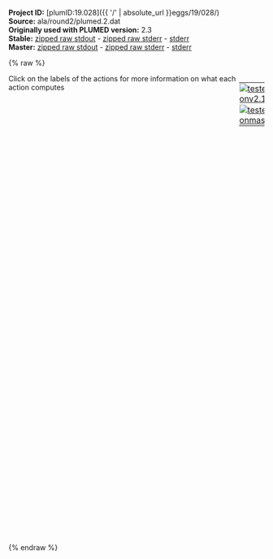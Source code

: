 **Project ID:** [plumID:19.028]({{ '/' | absolute_url }}eggs/19/028/)  
**Source:** ala/round2/plumed.2.dat  
**Originally used with PLUMED version:** 2.3  
**Stable:** [zipped raw stdout](plumed.2.dat.plumed.stdout.txt.zip) - [zipped raw stderr](plumed.2.dat.plumed.stderr.txt.zip) - [stderr](plumed.2.dat.plumed.stderr)  
**Master:** [zipped raw stdout](plumed.2.dat.plumed_master.stdout.txt.zip) - [zipped raw stderr](plumed.2.dat.plumed_master.stderr.txt.zip) - [stderr](plumed.2.dat.plumed_master.stderr)  

{% raw %}
<div style="width: 100%; float:left">
<div style="width: 90%; float:left" id="value_details_data/ala/round2/plumed.2.dat"> Click on the labels of the actions for more information on what each action computes </div>
<div style="width: 10%; float:left"><table><tr><td style="padding:1px"><a href="plumed.2.dat.plumed.stderr"><img src="https://img.shields.io/badge/v2.10-passing-green.svg" alt="tested onv2.10" /></a></td></tr><tr><td style="padding:1px"><a href="plumed.2.dat.plumed_master.stderr"><img src="https://img.shields.io/badge/master-passing-green.svg" alt="tested onmaster" /></a></td></tr></table></div></div>
<pre style="width=97%;">
<b name="data/ala/round2/plumed.2.datphi" onclick='showPath("data/ala/round2/plumed.2.dat","data/ala/round2/plumed.2.datphi","data/ala/round2/plumed.2.datphi","black")'>phi</b><span style="display:none;" id="data/ala/round2/plumed.2.datphi">The TORSION action with label <b>phi</b> calculates the following quantities:<table  align="center" frame="void" width="95%" cellpadding="5%"><tr><td width="5%"><b> Quantity </b>  </td><td width="5%"><b> Type </b>  </td><td><b> Description </b> </td></tr><tr><td width="5%">phi</td><td width="5%"><font color="black">scalar</font></td><td>the TORSION involving these atoms</td></tr></table></span>:   <span class="plumedtooltip" style="color:green">TORSION<span class="right">Calculate a torsional angle. <a href="https://www.plumed.org/doc-master/user-doc/html/_t_o_r_s_i_o_n.html" style="color:green">More details</a><i></i></span></span> <span class="plumedtooltip">ATOMS<span class="right">the four atoms involved in the torsional angle<i></i></span></span>=5,7,9,15       <span class="plumedtooltip">NOPBC<span class="right"> ignore the periodic boundary conditions when calculating distances<i></i></span></span>
<b name="data/ala/round2/plumed.2.datpsi" onclick='showPath("data/ala/round2/plumed.2.dat","data/ala/round2/plumed.2.datpsi","data/ala/round2/plumed.2.datpsi","black")'>psi</b><span style="display:none;" id="data/ala/round2/plumed.2.datpsi">The TORSION action with label <b>psi</b> calculates the following quantities:<table  align="center" frame="void" width="95%" cellpadding="5%"><tr><td width="5%"><b> Quantity </b>  </td><td width="5%"><b> Type </b>  </td><td><b> Description </b> </td></tr><tr><td width="5%">psi</td><td width="5%"><font color="black">scalar</font></td><td>the TORSION involving these atoms</td></tr></table></span>:   <span class="plumedtooltip" style="color:green">TORSION<span class="right">Calculate a torsional angle. <a href="https://www.plumed.org/doc-master/user-doc/html/_t_o_r_s_i_o_n.html" style="color:green">More details</a><i></i></span></span> <span class="plumedtooltip">ATOMS<span class="right">the four atoms involved in the torsional angle<i></i></span></span>=7,9,15,17      <span class="plumedtooltip">NOPBC<span class="right"> ignore the periodic boundary conditions when calculating distances<i></i></span></span>
<br/><span id="data/ala/round2/plumed.2.datab1_phi_short"><span class="plumedtooltip" style="color:green">ALPHABETA<span class="right">Calculate the alpha beta CV This action is <a class="toggler" href='javascript:;' onclick='toggleDisplay("data/ala/round2/plumed.2.datab1_phi");'>a shortcut</a>. <a href="https://www.plumed.org/doc-master/user-doc/html/_a_l_p_h_a_b_e_t_a.html">More details</a><i></i></span></span> <span class="plumedtooltip">ATOMS1<span class="right">the atoms involved for each of the torsions you wish to calculate<i></i></span></span>=5,7,9,15 <span class="plumedtooltip">REFERENCE<span class="right">the reference values for each of the torsional angles<i></i></span></span>=0 <span class="plumedtooltip">LABEL<span class="right">a label for the action so that its output can be referenced in the input to other actions<i></i></span></span>=<b name="data/ala/round2/plumed.2.datab1_phi" onclick='showPath("data/ala/round2/plumed.2.dat","data/ala/round2/plumed.2.datab1_phi","data/ala/round2/plumed.2.datab1_phi_shortcut","black")'>ab1_phi</b><span style="display:none;" id="data/ala/round2/plumed.2.datab1_phi_shortcut">The ALPHABETA action with label <b>ab1_phi</b> calculates the following quantities:<table  align="center" frame="void" width="95%" cellpadding="5%"><tr><td width="5%"><b> Quantity </b>  </td><td width="5%"><b> Type </b>  </td><td><b> Description </b> </td></tr><tr><td width="5%">ab1_phi</td><td width="5%"><font color="black">scalar</font></td><td>the alpha beta CV</td></tr></table></span>
</span><span id="data/ala/round2/plumed.2.datab1_phi_long" style="display:none;"><span style="color:blue" class="comment"># PLUMED interprets the command:
</span><span class="toggler" style="color:red" onclick='toggleDisplay("data/ala/round2/plumed.2.datab1_phi")'># ALPHABETA ATOMS1=5,7,9,15 REFERENCE=0 LABEL=ab1_phi</span>
<span style="color:blue" class="comment"># as follows (Click the red comment above to revert to the short version of the input):</span>
<b name="data/ala/round2/plumed.2.datab1_phi_torsions" onclick='showPath("data/ala/round2/plumed.2.dat","data/ala/round2/plumed.2.datab1_phi_torsions","data/ala/round2/plumed.2.datab1_phi_torsions","blue")'>ab1_phi_torsions</b><span style="display:none;" id="data/ala/round2/plumed.2.datab1_phi_torsions">The TORSION action with label <b>ab1_phi_torsions</b> calculates the following quantities:<table  align="center" frame="void" width="95%" cellpadding="5%"><tr><td width="5%"><b> Quantity </b>  </td><td width="5%"><b> Type </b>  </td><td><b> Description </b> </td></tr><tr><td width="5%">ab1_phi_torsions</td><td width="5%"><font color="blue">vector</font></td><td>the TORSION for each set of specified atoms</td></tr></table></span>: <span class="plumedtooltip" style="color:green">TORSION<span class="right">Calculate a torsional angle. <a href="https://www.plumed.org/doc-master/user-doc/html/_t_o_r_s_i_o_n.html" style="color:green">More details</a><i></i></span></span>  <span class="plumedtooltip">ATOMS1<span class="right">the four atoms involved in the torsional angle<i></i></span></span>=5,7,9,15
<b name="data/ala/round2/plumed.2.datab1_phi_ref" onclick='showPath("data/ala/round2/plumed.2.dat","data/ala/round2/plumed.2.datab1_phi_ref","data/ala/round2/plumed.2.datab1_phi_ref","black")'>ab1_phi_ref</b><span style="display:none;" id="data/ala/round2/plumed.2.datab1_phi_ref">The CONSTANT action with label <b>ab1_phi_ref</b> calculates the following quantities:<table  align="center" frame="void" width="95%" cellpadding="5%"><tr><td width="5%"><b> Quantity </b>  </td><td width="5%"><b> Type </b>  </td><td><b> Description </b> </td></tr><tr><td width="5%">ab1_phi_ref</td><td width="5%"><font color="black">scalar</font></td><td>the constant value that was read from the plumed input</td></tr></table></span>: <span class="plumedtooltip" style="color:green">CONSTANT<span class="right">Create a constant value that can be passed to actions <a href="https://www.plumed.org/doc-master/user-doc/html/_c_o_n_s_t_a_n_t.html" style="color:green">More details</a><i></i></span></span> <span class="plumedtooltip">VALUES<span class="right">the numbers that are in your constant value<i></i></span></span>=0
<b name="data/ala/round2/plumed.2.datab1_phi_coeff" onclick='showPath("data/ala/round2/plumed.2.dat","data/ala/round2/plumed.2.datab1_phi_coeff","data/ala/round2/plumed.2.datab1_phi_coeff","black")'>ab1_phi_coeff</b><span style="display:none;" id="data/ala/round2/plumed.2.datab1_phi_coeff">The CONSTANT action with label <b>ab1_phi_coeff</b> calculates the following quantities:<table  align="center" frame="void" width="95%" cellpadding="5%"><tr><td width="5%"><b> Quantity </b>  </td><td width="5%"><b> Type </b>  </td><td><b> Description </b> </td></tr><tr><td width="5%">ab1_phi_coeff</td><td width="5%"><font color="black">scalar</font></td><td>the constant value that was read from the plumed input</td></tr></table></span>: <span class="plumedtooltip" style="color:green">CONSTANT<span class="right">Create a constant value that can be passed to actions <a href="https://www.plumed.org/doc-master/user-doc/html/_c_o_n_s_t_a_n_t.html" style="color:green">More details</a><i></i></span></span> <span class="plumedtooltip">VALUES<span class="right">the numbers that are in your constant value<i></i></span></span>=1
<b name="data/ala/round2/plumed.2.datab1_phi_comb" onclick='showPath("data/ala/round2/plumed.2.dat","data/ala/round2/plumed.2.datab1_phi_comb","data/ala/round2/plumed.2.datab1_phi_comb","blue")'>ab1_phi_comb</b><span style="display:none;" id="data/ala/round2/plumed.2.datab1_phi_comb">The COMBINE action with label <b>ab1_phi_comb</b> calculates the following quantities:<table  align="center" frame="void" width="95%" cellpadding="5%"><tr><td width="5%"><b> Quantity </b>  </td><td width="5%"><b> Type </b>  </td><td><b> Description </b> </td></tr><tr><td width="5%">ab1_phi_comb</td><td width="5%"><font color="blue">vector</font></td><td>the vector obtained by doing an element-wise application of a linear compbination to the input vectors</td></tr></table></span>: <span class="plumedtooltip" style="color:green">COMBINE<span class="right">Calculate a polynomial combination of a set of other variables. <a href="https://www.plumed.org/doc-master/user-doc/html/_c_o_m_b_i_n_e.html" style="color:green">More details</a><i></i></span></span> <span class="plumedtooltip">ARG<span class="right">the values input to this function<i></i></span></span>=<b name="data/ala/round2/plumed.2.datab1_phi_torsions">ab1_phi_torsions</b>,<b name="data/ala/round2/plumed.2.datab1_phi_ref">ab1_phi_ref</b> <span class="plumedtooltip">COEFFICIENTS<span class="right"> the coefficients of the arguments in your function<i></i></span></span>=1,-1 <span class="plumedtooltip">PERIODIC<span class="right">if the output of your function is periodic then you should specify the periodicity of the function<i></i></span></span>=NO
<b name="data/ala/round2/plumed.2.datab1_phi_cos" onclick='showPath("data/ala/round2/plumed.2.dat","data/ala/round2/plumed.2.datab1_phi_cos","data/ala/round2/plumed.2.datab1_phi_cos","blue")'>ab1_phi_cos</b><span style="display:none;" id="data/ala/round2/plumed.2.datab1_phi_cos">The CUSTOM action with label <b>ab1_phi_cos</b> calculates the following quantities:<table  align="center" frame="void" width="95%" cellpadding="5%"><tr><td width="5%"><b> Quantity </b>  </td><td width="5%"><b> Type </b>  </td><td><b> Description </b> </td></tr><tr><td width="5%">ab1_phi_cos</td><td width="5%"><font color="blue">vector</font></td><td>the vector obtained by doing an element-wise application of an arbitrary function to the input vectors</td></tr></table></span>: <span class="plumedtooltip" style="color:green">CUSTOM<span class="right">Calculate a combination of variables using a custom expression. <a href="https://www.plumed.org/doc-master/user-doc/html/_c_u_s_t_o_m.html" style="color:green">More details</a><i></i></span></span> <span class="plumedtooltip">ARG<span class="right">the values input to this function<i></i></span></span>=<b name="data/ala/round2/plumed.2.datab1_phi_comb">ab1_phi_comb</b>,<b name="data/ala/round2/plumed.2.datab1_phi_coeff">ab1_phi_coeff</b> <span class="plumedtooltip">FUNC<span class="right">the function you wish to evaluate<i></i></span></span>=y*(0.5+0.5*cos(x)) <span class="plumedtooltip">PERIODIC<span class="right">if the output of your function is periodic then you should specify the periodicity of the function<i></i></span></span>=NO
<b name="data/ala/round2/plumed.2.datab1_phi" onclick='showPath("data/ala/round2/plumed.2.dat","data/ala/round2/plumed.2.datab1_phi","data/ala/round2/plumed.2.datab1_phi","black")'>ab1_phi</b><span style="display:none;" id="data/ala/round2/plumed.2.datab1_phi">The SUM action with label <b>ab1_phi</b> calculates the following quantities:<table  align="center" frame="void" width="95%" cellpadding="5%"><tr><td width="5%"><b> Quantity </b>  </td><td width="5%"><b> Type </b>  </td><td><b> Description </b> </td></tr><tr><td width="5%">ab1_phi</td><td width="5%"><font color="black">scalar</font></td><td>the sum of all the elements in the input vector</td></tr></table></span>: <span class="plumedtooltip" style="color:green">SUM<span class="right">Calculate the sum of the arguments <a href="https://www.plumed.org/doc-master/user-doc/html/_s_u_m.html" style="color:green">More details</a><i></i></span></span> <span class="plumedtooltip">ARG<span class="right">the values input to this function<i></i></span></span>=<b name="data/ala/round2/plumed.2.datab1_phi_cos">ab1_phi_cos</b> <span class="plumedtooltip">PERIODIC<span class="right">if the output of your function is periodic then you should specify the periodicity of the function<i></i></span></span>=NO
<span style="color:blue"># --- End of included input --- </span></span><span id="data/ala/round2/plumed.2.datab2_phi_short"><span class="plumedtooltip" style="color:green">ALPHABETA<span class="right">Calculate the alpha beta CV This action is <a class="toggler" href='javascript:;' onclick='toggleDisplay("data/ala/round2/plumed.2.datab2_phi");'>a shortcut</a>. <a href="https://www.plumed.org/doc-master/user-doc/html/_a_l_p_h_a_b_e_t_a.html">More details</a><i></i></span></span> <span class="plumedtooltip">ATOMS1<span class="right">the atoms involved for each of the torsions you wish to calculate<i></i></span></span>=5,7,9,15 <span class="plumedtooltip">REFERENCE<span class="right">the reference values for each of the torsional angles<i></i></span></span>=-1.5708 <span class="plumedtooltip">LABEL<span class="right">a label for the action so that its output can be referenced in the input to other actions<i></i></span></span>=<b name="data/ala/round2/plumed.2.datab2_phi" onclick='showPath("data/ala/round2/plumed.2.dat","data/ala/round2/plumed.2.datab2_phi","data/ala/round2/plumed.2.datab2_phi_shortcut","black")'>ab2_phi</b><span style="display:none;" id="data/ala/round2/plumed.2.datab2_phi_shortcut">The ALPHABETA action with label <b>ab2_phi</b> calculates the following quantities:<table  align="center" frame="void" width="95%" cellpadding="5%"><tr><td width="5%"><b> Quantity </b>  </td><td width="5%"><b> Type </b>  </td><td><b> Description </b> </td></tr><tr><td width="5%">ab2_phi</td><td width="5%"><font color="black">scalar</font></td><td>the alpha beta CV</td></tr></table></span>
</span><span id="data/ala/round2/plumed.2.datab2_phi_long" style="display:none;"><span style="color:blue" class="comment"># PLUMED interprets the command:
</span><span class="toggler" style="color:red" onclick='toggleDisplay("data/ala/round2/plumed.2.datab2_phi")'># ALPHABETA ATOMS1=5,7,9,15 REFERENCE=-1.5708 LABEL=ab2_phi</span>
<span style="color:blue" class="comment"># as follows (Click the red comment above to revert to the short version of the input):</span>
<b name="data/ala/round2/plumed.2.datab2_phi_torsions" onclick='showPath("data/ala/round2/plumed.2.dat","data/ala/round2/plumed.2.datab2_phi_torsions","data/ala/round2/plumed.2.datab2_phi_torsions","blue")'>ab2_phi_torsions</b><span style="display:none;" id="data/ala/round2/plumed.2.datab2_phi_torsions">The TORSION action with label <b>ab2_phi_torsions</b> calculates the following quantities:<table  align="center" frame="void" width="95%" cellpadding="5%"><tr><td width="5%"><b> Quantity </b>  </td><td width="5%"><b> Type </b>  </td><td><b> Description </b> </td></tr><tr><td width="5%">ab2_phi_torsions</td><td width="5%"><font color="blue">vector</font></td><td>the TORSION for each set of specified atoms</td></tr></table></span>: <span class="plumedtooltip" style="color:green">TORSION<span class="right">Calculate a torsional angle. <a href="https://www.plumed.org/doc-master/user-doc/html/_t_o_r_s_i_o_n.html" style="color:green">More details</a><i></i></span></span>  <span class="plumedtooltip">ATOMS1<span class="right">the four atoms involved in the torsional angle<i></i></span></span>=5,7,9,15
<b name="data/ala/round2/plumed.2.datab2_phi_ref" onclick='showPath("data/ala/round2/plumed.2.dat","data/ala/round2/plumed.2.datab2_phi_ref","data/ala/round2/plumed.2.datab2_phi_ref","black")'>ab2_phi_ref</b><span style="display:none;" id="data/ala/round2/plumed.2.datab2_phi_ref">The CONSTANT action with label <b>ab2_phi_ref</b> calculates the following quantities:<table  align="center" frame="void" width="95%" cellpadding="5%"><tr><td width="5%"><b> Quantity </b>  </td><td width="5%"><b> Type </b>  </td><td><b> Description </b> </td></tr><tr><td width="5%">ab2_phi_ref</td><td width="5%"><font color="black">scalar</font></td><td>the constant value that was read from the plumed input</td></tr></table></span>: <span class="plumedtooltip" style="color:green">CONSTANT<span class="right">Create a constant value that can be passed to actions <a href="https://www.plumed.org/doc-master/user-doc/html/_c_o_n_s_t_a_n_t.html" style="color:green">More details</a><i></i></span></span> <span class="plumedtooltip">VALUES<span class="right">the numbers that are in your constant value<i></i></span></span>=-1.5708
<b name="data/ala/round2/plumed.2.datab2_phi_coeff" onclick='showPath("data/ala/round2/plumed.2.dat","data/ala/round2/plumed.2.datab2_phi_coeff","data/ala/round2/plumed.2.datab2_phi_coeff","black")'>ab2_phi_coeff</b><span style="display:none;" id="data/ala/round2/plumed.2.datab2_phi_coeff">The CONSTANT action with label <b>ab2_phi_coeff</b> calculates the following quantities:<table  align="center" frame="void" width="95%" cellpadding="5%"><tr><td width="5%"><b> Quantity </b>  </td><td width="5%"><b> Type </b>  </td><td><b> Description </b> </td></tr><tr><td width="5%">ab2_phi_coeff</td><td width="5%"><font color="black">scalar</font></td><td>the constant value that was read from the plumed input</td></tr></table></span>: <span class="plumedtooltip" style="color:green">CONSTANT<span class="right">Create a constant value that can be passed to actions <a href="https://www.plumed.org/doc-master/user-doc/html/_c_o_n_s_t_a_n_t.html" style="color:green">More details</a><i></i></span></span> <span class="plumedtooltip">VALUES<span class="right">the numbers that are in your constant value<i></i></span></span>=1
<b name="data/ala/round2/plumed.2.datab2_phi_comb" onclick='showPath("data/ala/round2/plumed.2.dat","data/ala/round2/plumed.2.datab2_phi_comb","data/ala/round2/plumed.2.datab2_phi_comb","blue")'>ab2_phi_comb</b><span style="display:none;" id="data/ala/round2/plumed.2.datab2_phi_comb">The COMBINE action with label <b>ab2_phi_comb</b> calculates the following quantities:<table  align="center" frame="void" width="95%" cellpadding="5%"><tr><td width="5%"><b> Quantity </b>  </td><td width="5%"><b> Type </b>  </td><td><b> Description </b> </td></tr><tr><td width="5%">ab2_phi_comb</td><td width="5%"><font color="blue">vector</font></td><td>the vector obtained by doing an element-wise application of a linear compbination to the input vectors</td></tr></table></span>: <span class="plumedtooltip" style="color:green">COMBINE<span class="right">Calculate a polynomial combination of a set of other variables. <a href="https://www.plumed.org/doc-master/user-doc/html/_c_o_m_b_i_n_e.html" style="color:green">More details</a><i></i></span></span> <span class="plumedtooltip">ARG<span class="right">the values input to this function<i></i></span></span>=<b name="data/ala/round2/plumed.2.datab2_phi_torsions">ab2_phi_torsions</b>,<b name="data/ala/round2/plumed.2.datab2_phi_ref">ab2_phi_ref</b> <span class="plumedtooltip">COEFFICIENTS<span class="right"> the coefficients of the arguments in your function<i></i></span></span>=1,-1 <span class="plumedtooltip">PERIODIC<span class="right">if the output of your function is periodic then you should specify the periodicity of the function<i></i></span></span>=NO
<b name="data/ala/round2/plumed.2.datab2_phi_cos" onclick='showPath("data/ala/round2/plumed.2.dat","data/ala/round2/plumed.2.datab2_phi_cos","data/ala/round2/plumed.2.datab2_phi_cos","blue")'>ab2_phi_cos</b><span style="display:none;" id="data/ala/round2/plumed.2.datab2_phi_cos">The CUSTOM action with label <b>ab2_phi_cos</b> calculates the following quantities:<table  align="center" frame="void" width="95%" cellpadding="5%"><tr><td width="5%"><b> Quantity </b>  </td><td width="5%"><b> Type </b>  </td><td><b> Description </b> </td></tr><tr><td width="5%">ab2_phi_cos</td><td width="5%"><font color="blue">vector</font></td><td>the vector obtained by doing an element-wise application of an arbitrary function to the input vectors</td></tr></table></span>: <span class="plumedtooltip" style="color:green">CUSTOM<span class="right">Calculate a combination of variables using a custom expression. <a href="https://www.plumed.org/doc-master/user-doc/html/_c_u_s_t_o_m.html" style="color:green">More details</a><i></i></span></span> <span class="plumedtooltip">ARG<span class="right">the values input to this function<i></i></span></span>=<b name="data/ala/round2/plumed.2.datab2_phi_comb">ab2_phi_comb</b>,<b name="data/ala/round2/plumed.2.datab2_phi_coeff">ab2_phi_coeff</b> <span class="plumedtooltip">FUNC<span class="right">the function you wish to evaluate<i></i></span></span>=y*(0.5+0.5*cos(x)) <span class="plumedtooltip">PERIODIC<span class="right">if the output of your function is periodic then you should specify the periodicity of the function<i></i></span></span>=NO
<b name="data/ala/round2/plumed.2.datab2_phi" onclick='showPath("data/ala/round2/plumed.2.dat","data/ala/round2/plumed.2.datab2_phi","data/ala/round2/plumed.2.datab2_phi","black")'>ab2_phi</b><span style="display:none;" id="data/ala/round2/plumed.2.datab2_phi">The SUM action with label <b>ab2_phi</b> calculates the following quantities:<table  align="center" frame="void" width="95%" cellpadding="5%"><tr><td width="5%"><b> Quantity </b>  </td><td width="5%"><b> Type </b>  </td><td><b> Description </b> </td></tr><tr><td width="5%">ab2_phi</td><td width="5%"><font color="black">scalar</font></td><td>the sum of all the elements in the input vector</td></tr></table></span>: <span class="plumedtooltip" style="color:green">SUM<span class="right">Calculate the sum of the arguments <a href="https://www.plumed.org/doc-master/user-doc/html/_s_u_m.html" style="color:green">More details</a><i></i></span></span> <span class="plumedtooltip">ARG<span class="right">the values input to this function<i></i></span></span>=<b name="data/ala/round2/plumed.2.datab2_phi_cos">ab2_phi_cos</b> <span class="plumedtooltip">PERIODIC<span class="right">if the output of your function is periodic then you should specify the periodicity of the function<i></i></span></span>=NO
<span style="color:blue"># --- End of included input --- </span></span><span id="data/ala/round2/plumed.2.datab1_psi_short"><span class="plumedtooltip" style="color:green">ALPHABETA<span class="right">Calculate the alpha beta CV This action is <a class="toggler" href='javascript:;' onclick='toggleDisplay("data/ala/round2/plumed.2.datab1_psi");'>a shortcut</a>. <a href="https://www.plumed.org/doc-master/user-doc/html/_a_l_p_h_a_b_e_t_a.html">More details</a><i></i></span></span> <span class="plumedtooltip">ATOMS1<span class="right">the atoms involved for each of the torsions you wish to calculate<i></i></span></span>=7,9,15,17 <span class="plumedtooltip">REFERENCE<span class="right">the reference values for each of the torsional angles<i></i></span></span>=0 <span class="plumedtooltip">LABEL<span class="right">a label for the action so that its output can be referenced in the input to other actions<i></i></span></span>=<b name="data/ala/round2/plumed.2.datab1_psi" onclick='showPath("data/ala/round2/plumed.2.dat","data/ala/round2/plumed.2.datab1_psi","data/ala/round2/plumed.2.datab1_psi_shortcut","black")'>ab1_psi</b><span style="display:none;" id="data/ala/round2/plumed.2.datab1_psi_shortcut">The ALPHABETA action with label <b>ab1_psi</b> calculates the following quantities:<table  align="center" frame="void" width="95%" cellpadding="5%"><tr><td width="5%"><b> Quantity </b>  </td><td width="5%"><b> Type </b>  </td><td><b> Description </b> </td></tr><tr><td width="5%">ab1_psi</td><td width="5%"><font color="black">scalar</font></td><td>the alpha beta CV</td></tr></table></span>
</span><span id="data/ala/round2/plumed.2.datab1_psi_long" style="display:none;"><span style="color:blue" class="comment"># PLUMED interprets the command:
</span><span class="toggler" style="color:red" onclick='toggleDisplay("data/ala/round2/plumed.2.datab1_psi")'># ALPHABETA ATOMS1=7,9,15,17 REFERENCE=0 LABEL=ab1_psi</span>
<span style="color:blue" class="comment"># as follows (Click the red comment above to revert to the short version of the input):</span>
<b name="data/ala/round2/plumed.2.datab1_psi_torsions" onclick='showPath("data/ala/round2/plumed.2.dat","data/ala/round2/plumed.2.datab1_psi_torsions","data/ala/round2/plumed.2.datab1_psi_torsions","blue")'>ab1_psi_torsions</b><span style="display:none;" id="data/ala/round2/plumed.2.datab1_psi_torsions">The TORSION action with label <b>ab1_psi_torsions</b> calculates the following quantities:<table  align="center" frame="void" width="95%" cellpadding="5%"><tr><td width="5%"><b> Quantity </b>  </td><td width="5%"><b> Type </b>  </td><td><b> Description </b> </td></tr><tr><td width="5%">ab1_psi_torsions</td><td width="5%"><font color="blue">vector</font></td><td>the TORSION for each set of specified atoms</td></tr></table></span>: <span class="plumedtooltip" style="color:green">TORSION<span class="right">Calculate a torsional angle. <a href="https://www.plumed.org/doc-master/user-doc/html/_t_o_r_s_i_o_n.html" style="color:green">More details</a><i></i></span></span>  <span class="plumedtooltip">ATOMS1<span class="right">the four atoms involved in the torsional angle<i></i></span></span>=7,9,15,17
<b name="data/ala/round2/plumed.2.datab1_psi_ref" onclick='showPath("data/ala/round2/plumed.2.dat","data/ala/round2/plumed.2.datab1_psi_ref","data/ala/round2/plumed.2.datab1_psi_ref","black")'>ab1_psi_ref</b><span style="display:none;" id="data/ala/round2/plumed.2.datab1_psi_ref">The CONSTANT action with label <b>ab1_psi_ref</b> calculates the following quantities:<table  align="center" frame="void" width="95%" cellpadding="5%"><tr><td width="5%"><b> Quantity </b>  </td><td width="5%"><b> Type </b>  </td><td><b> Description </b> </td></tr><tr><td width="5%">ab1_psi_ref</td><td width="5%"><font color="black">scalar</font></td><td>the constant value that was read from the plumed input</td></tr></table></span>: <span class="plumedtooltip" style="color:green">CONSTANT<span class="right">Create a constant value that can be passed to actions <a href="https://www.plumed.org/doc-master/user-doc/html/_c_o_n_s_t_a_n_t.html" style="color:green">More details</a><i></i></span></span> <span class="plumedtooltip">VALUES<span class="right">the numbers that are in your constant value<i></i></span></span>=0
<b name="data/ala/round2/plumed.2.datab1_psi_coeff" onclick='showPath("data/ala/round2/plumed.2.dat","data/ala/round2/plumed.2.datab1_psi_coeff","data/ala/round2/plumed.2.datab1_psi_coeff","black")'>ab1_psi_coeff</b><span style="display:none;" id="data/ala/round2/plumed.2.datab1_psi_coeff">The CONSTANT action with label <b>ab1_psi_coeff</b> calculates the following quantities:<table  align="center" frame="void" width="95%" cellpadding="5%"><tr><td width="5%"><b> Quantity </b>  </td><td width="5%"><b> Type </b>  </td><td><b> Description </b> </td></tr><tr><td width="5%">ab1_psi_coeff</td><td width="5%"><font color="black">scalar</font></td><td>the constant value that was read from the plumed input</td></tr></table></span>: <span class="plumedtooltip" style="color:green">CONSTANT<span class="right">Create a constant value that can be passed to actions <a href="https://www.plumed.org/doc-master/user-doc/html/_c_o_n_s_t_a_n_t.html" style="color:green">More details</a><i></i></span></span> <span class="plumedtooltip">VALUES<span class="right">the numbers that are in your constant value<i></i></span></span>=1
<b name="data/ala/round2/plumed.2.datab1_psi_comb" onclick='showPath("data/ala/round2/plumed.2.dat","data/ala/round2/plumed.2.datab1_psi_comb","data/ala/round2/plumed.2.datab1_psi_comb","blue")'>ab1_psi_comb</b><span style="display:none;" id="data/ala/round2/plumed.2.datab1_psi_comb">The COMBINE action with label <b>ab1_psi_comb</b> calculates the following quantities:<table  align="center" frame="void" width="95%" cellpadding="5%"><tr><td width="5%"><b> Quantity </b>  </td><td width="5%"><b> Type </b>  </td><td><b> Description </b> </td></tr><tr><td width="5%">ab1_psi_comb</td><td width="5%"><font color="blue">vector</font></td><td>the vector obtained by doing an element-wise application of a linear compbination to the input vectors</td></tr></table></span>: <span class="plumedtooltip" style="color:green">COMBINE<span class="right">Calculate a polynomial combination of a set of other variables. <a href="https://www.plumed.org/doc-master/user-doc/html/_c_o_m_b_i_n_e.html" style="color:green">More details</a><i></i></span></span> <span class="plumedtooltip">ARG<span class="right">the values input to this function<i></i></span></span>=<b name="data/ala/round2/plumed.2.datab1_psi_torsions">ab1_psi_torsions</b>,<b name="data/ala/round2/plumed.2.datab1_psi_ref">ab1_psi_ref</b> <span class="plumedtooltip">COEFFICIENTS<span class="right"> the coefficients of the arguments in your function<i></i></span></span>=1,-1 <span class="plumedtooltip">PERIODIC<span class="right">if the output of your function is periodic then you should specify the periodicity of the function<i></i></span></span>=NO
<b name="data/ala/round2/plumed.2.datab1_psi_cos" onclick='showPath("data/ala/round2/plumed.2.dat","data/ala/round2/plumed.2.datab1_psi_cos","data/ala/round2/plumed.2.datab1_psi_cos","blue")'>ab1_psi_cos</b><span style="display:none;" id="data/ala/round2/plumed.2.datab1_psi_cos">The CUSTOM action with label <b>ab1_psi_cos</b> calculates the following quantities:<table  align="center" frame="void" width="95%" cellpadding="5%"><tr><td width="5%"><b> Quantity </b>  </td><td width="5%"><b> Type </b>  </td><td><b> Description </b> </td></tr><tr><td width="5%">ab1_psi_cos</td><td width="5%"><font color="blue">vector</font></td><td>the vector obtained by doing an element-wise application of an arbitrary function to the input vectors</td></tr></table></span>: <span class="plumedtooltip" style="color:green">CUSTOM<span class="right">Calculate a combination of variables using a custom expression. <a href="https://www.plumed.org/doc-master/user-doc/html/_c_u_s_t_o_m.html" style="color:green">More details</a><i></i></span></span> <span class="plumedtooltip">ARG<span class="right">the values input to this function<i></i></span></span>=<b name="data/ala/round2/plumed.2.datab1_psi_comb">ab1_psi_comb</b>,<b name="data/ala/round2/plumed.2.datab1_psi_coeff">ab1_psi_coeff</b> <span class="plumedtooltip">FUNC<span class="right">the function you wish to evaluate<i></i></span></span>=y*(0.5+0.5*cos(x)) <span class="plumedtooltip">PERIODIC<span class="right">if the output of your function is periodic then you should specify the periodicity of the function<i></i></span></span>=NO
<b name="data/ala/round2/plumed.2.datab1_psi" onclick='showPath("data/ala/round2/plumed.2.dat","data/ala/round2/plumed.2.datab1_psi","data/ala/round2/plumed.2.datab1_psi","black")'>ab1_psi</b><span style="display:none;" id="data/ala/round2/plumed.2.datab1_psi">The SUM action with label <b>ab1_psi</b> calculates the following quantities:<table  align="center" frame="void" width="95%" cellpadding="5%"><tr><td width="5%"><b> Quantity </b>  </td><td width="5%"><b> Type </b>  </td><td><b> Description </b> </td></tr><tr><td width="5%">ab1_psi</td><td width="5%"><font color="black">scalar</font></td><td>the sum of all the elements in the input vector</td></tr></table></span>: <span class="plumedtooltip" style="color:green">SUM<span class="right">Calculate the sum of the arguments <a href="https://www.plumed.org/doc-master/user-doc/html/_s_u_m.html" style="color:green">More details</a><i></i></span></span> <span class="plumedtooltip">ARG<span class="right">the values input to this function<i></i></span></span>=<b name="data/ala/round2/plumed.2.datab1_psi_cos">ab1_psi_cos</b> <span class="plumedtooltip">PERIODIC<span class="right">if the output of your function is periodic then you should specify the periodicity of the function<i></i></span></span>=NO
<span style="color:blue"># --- End of included input --- </span></span><span id="data/ala/round2/plumed.2.datab2_psi_short"><span class="plumedtooltip" style="color:green">ALPHABETA<span class="right">Calculate the alpha beta CV This action is <a class="toggler" href='javascript:;' onclick='toggleDisplay("data/ala/round2/plumed.2.datab2_psi");'>a shortcut</a>. <a href="https://www.plumed.org/doc-master/user-doc/html/_a_l_p_h_a_b_e_t_a.html">More details</a><i></i></span></span> <span class="plumedtooltip">ATOMS1<span class="right">the atoms involved for each of the torsions you wish to calculate<i></i></span></span>=7,9,15,17 <span class="plumedtooltip">REFERENCE<span class="right">the reference values for each of the torsional angles<i></i></span></span>=-1.5708 <span class="plumedtooltip">LABEL<span class="right">a label for the action so that its output can be referenced in the input to other actions<i></i></span></span>=<b name="data/ala/round2/plumed.2.datab2_psi" onclick='showPath("data/ala/round2/plumed.2.dat","data/ala/round2/plumed.2.datab2_psi","data/ala/round2/plumed.2.datab2_psi_shortcut","black")'>ab2_psi</b><span style="display:none;" id="data/ala/round2/plumed.2.datab2_psi_shortcut">The ALPHABETA action with label <b>ab2_psi</b> calculates the following quantities:<table  align="center" frame="void" width="95%" cellpadding="5%"><tr><td width="5%"><b> Quantity </b>  </td><td width="5%"><b> Type </b>  </td><td><b> Description </b> </td></tr><tr><td width="5%">ab2_psi</td><td width="5%"><font color="black">scalar</font></td><td>the alpha beta CV</td></tr></table></span>
</span><span id="data/ala/round2/plumed.2.datab2_psi_long" style="display:none;"><span style="color:blue" class="comment"># PLUMED interprets the command:
</span><span class="toggler" style="color:red" onclick='toggleDisplay("data/ala/round2/plumed.2.datab2_psi")'># ALPHABETA ATOMS1=7,9,15,17 REFERENCE=-1.5708 LABEL=ab2_psi</span>
<span style="color:blue" class="comment"># as follows (Click the red comment above to revert to the short version of the input):</span>
<b name="data/ala/round2/plumed.2.datab2_psi_torsions" onclick='showPath("data/ala/round2/plumed.2.dat","data/ala/round2/plumed.2.datab2_psi_torsions","data/ala/round2/plumed.2.datab2_psi_torsions","blue")'>ab2_psi_torsions</b><span style="display:none;" id="data/ala/round2/plumed.2.datab2_psi_torsions">The TORSION action with label <b>ab2_psi_torsions</b> calculates the following quantities:<table  align="center" frame="void" width="95%" cellpadding="5%"><tr><td width="5%"><b> Quantity </b>  </td><td width="5%"><b> Type </b>  </td><td><b> Description </b> </td></tr><tr><td width="5%">ab2_psi_torsions</td><td width="5%"><font color="blue">vector</font></td><td>the TORSION for each set of specified atoms</td></tr></table></span>: <span class="plumedtooltip" style="color:green">TORSION<span class="right">Calculate a torsional angle. <a href="https://www.plumed.org/doc-master/user-doc/html/_t_o_r_s_i_o_n.html" style="color:green">More details</a><i></i></span></span>  <span class="plumedtooltip">ATOMS1<span class="right">the four atoms involved in the torsional angle<i></i></span></span>=7,9,15,17
<b name="data/ala/round2/plumed.2.datab2_psi_ref" onclick='showPath("data/ala/round2/plumed.2.dat","data/ala/round2/plumed.2.datab2_psi_ref","data/ala/round2/plumed.2.datab2_psi_ref","black")'>ab2_psi_ref</b><span style="display:none;" id="data/ala/round2/plumed.2.datab2_psi_ref">The CONSTANT action with label <b>ab2_psi_ref</b> calculates the following quantities:<table  align="center" frame="void" width="95%" cellpadding="5%"><tr><td width="5%"><b> Quantity </b>  </td><td width="5%"><b> Type </b>  </td><td><b> Description </b> </td></tr><tr><td width="5%">ab2_psi_ref</td><td width="5%"><font color="black">scalar</font></td><td>the constant value that was read from the plumed input</td></tr></table></span>: <span class="plumedtooltip" style="color:green">CONSTANT<span class="right">Create a constant value that can be passed to actions <a href="https://www.plumed.org/doc-master/user-doc/html/_c_o_n_s_t_a_n_t.html" style="color:green">More details</a><i></i></span></span> <span class="plumedtooltip">VALUES<span class="right">the numbers that are in your constant value<i></i></span></span>=-1.5708
<b name="data/ala/round2/plumed.2.datab2_psi_coeff" onclick='showPath("data/ala/round2/plumed.2.dat","data/ala/round2/plumed.2.datab2_psi_coeff","data/ala/round2/plumed.2.datab2_psi_coeff","black")'>ab2_psi_coeff</b><span style="display:none;" id="data/ala/round2/plumed.2.datab2_psi_coeff">The CONSTANT action with label <b>ab2_psi_coeff</b> calculates the following quantities:<table  align="center" frame="void" width="95%" cellpadding="5%"><tr><td width="5%"><b> Quantity </b>  </td><td width="5%"><b> Type </b>  </td><td><b> Description </b> </td></tr><tr><td width="5%">ab2_psi_coeff</td><td width="5%"><font color="black">scalar</font></td><td>the constant value that was read from the plumed input</td></tr></table></span>: <span class="plumedtooltip" style="color:green">CONSTANT<span class="right">Create a constant value that can be passed to actions <a href="https://www.plumed.org/doc-master/user-doc/html/_c_o_n_s_t_a_n_t.html" style="color:green">More details</a><i></i></span></span> <span class="plumedtooltip">VALUES<span class="right">the numbers that are in your constant value<i></i></span></span>=1
<b name="data/ala/round2/plumed.2.datab2_psi_comb" onclick='showPath("data/ala/round2/plumed.2.dat","data/ala/round2/plumed.2.datab2_psi_comb","data/ala/round2/plumed.2.datab2_psi_comb","blue")'>ab2_psi_comb</b><span style="display:none;" id="data/ala/round2/plumed.2.datab2_psi_comb">The COMBINE action with label <b>ab2_psi_comb</b> calculates the following quantities:<table  align="center" frame="void" width="95%" cellpadding="5%"><tr><td width="5%"><b> Quantity </b>  </td><td width="5%"><b> Type </b>  </td><td><b> Description </b> </td></tr><tr><td width="5%">ab2_psi_comb</td><td width="5%"><font color="blue">vector</font></td><td>the vector obtained by doing an element-wise application of a linear compbination to the input vectors</td></tr></table></span>: <span class="plumedtooltip" style="color:green">COMBINE<span class="right">Calculate a polynomial combination of a set of other variables. <a href="https://www.plumed.org/doc-master/user-doc/html/_c_o_m_b_i_n_e.html" style="color:green">More details</a><i></i></span></span> <span class="plumedtooltip">ARG<span class="right">the values input to this function<i></i></span></span>=<b name="data/ala/round2/plumed.2.datab2_psi_torsions">ab2_psi_torsions</b>,<b name="data/ala/round2/plumed.2.datab2_psi_ref">ab2_psi_ref</b> <span class="plumedtooltip">COEFFICIENTS<span class="right"> the coefficients of the arguments in your function<i></i></span></span>=1,-1 <span class="plumedtooltip">PERIODIC<span class="right">if the output of your function is periodic then you should specify the periodicity of the function<i></i></span></span>=NO
<b name="data/ala/round2/plumed.2.datab2_psi_cos" onclick='showPath("data/ala/round2/plumed.2.dat","data/ala/round2/plumed.2.datab2_psi_cos","data/ala/round2/plumed.2.datab2_psi_cos","blue")'>ab2_psi_cos</b><span style="display:none;" id="data/ala/round2/plumed.2.datab2_psi_cos">The CUSTOM action with label <b>ab2_psi_cos</b> calculates the following quantities:<table  align="center" frame="void" width="95%" cellpadding="5%"><tr><td width="5%"><b> Quantity </b>  </td><td width="5%"><b> Type </b>  </td><td><b> Description </b> </td></tr><tr><td width="5%">ab2_psi_cos</td><td width="5%"><font color="blue">vector</font></td><td>the vector obtained by doing an element-wise application of an arbitrary function to the input vectors</td></tr></table></span>: <span class="plumedtooltip" style="color:green">CUSTOM<span class="right">Calculate a combination of variables using a custom expression. <a href="https://www.plumed.org/doc-master/user-doc/html/_c_u_s_t_o_m.html" style="color:green">More details</a><i></i></span></span> <span class="plumedtooltip">ARG<span class="right">the values input to this function<i></i></span></span>=<b name="data/ala/round2/plumed.2.datab2_psi_comb">ab2_psi_comb</b>,<b name="data/ala/round2/plumed.2.datab2_psi_coeff">ab2_psi_coeff</b> <span class="plumedtooltip">FUNC<span class="right">the function you wish to evaluate<i></i></span></span>=y*(0.5+0.5*cos(x)) <span class="plumedtooltip">PERIODIC<span class="right">if the output of your function is periodic then you should specify the periodicity of the function<i></i></span></span>=NO
<b name="data/ala/round2/plumed.2.datab2_psi" onclick='showPath("data/ala/round2/plumed.2.dat","data/ala/round2/plumed.2.datab2_psi","data/ala/round2/plumed.2.datab2_psi","black")'>ab2_psi</b><span style="display:none;" id="data/ala/round2/plumed.2.datab2_psi">The SUM action with label <b>ab2_psi</b> calculates the following quantities:<table  align="center" frame="void" width="95%" cellpadding="5%"><tr><td width="5%"><b> Quantity </b>  </td><td width="5%"><b> Type </b>  </td><td><b> Description </b> </td></tr><tr><td width="5%">ab2_psi</td><td width="5%"><font color="black">scalar</font></td><td>the sum of all the elements in the input vector</td></tr></table></span>: <span class="plumedtooltip" style="color:green">SUM<span class="right">Calculate the sum of the arguments <a href="https://www.plumed.org/doc-master/user-doc/html/_s_u_m.html" style="color:green">More details</a><i></i></span></span> <span class="plumedtooltip">ARG<span class="right">the values input to this function<i></i></span></span>=<b name="data/ala/round2/plumed.2.datab2_psi_cos">ab2_psi_cos</b> <span class="plumedtooltip">PERIODIC<span class="right">if the output of your function is periodic then you should specify the periodicity of the function<i></i></span></span>=NO
<span style="color:blue"># --- End of included input --- </span></span><br/><br/><span class="plumedtooltip" style="color:green">COMBINE<span class="right">Calculate a polynomial combination of a set of other variables. <a href="https://www.plumed.org/doc-master/user-doc/html/_c_o_m_b_i_n_e.html" style="color:green">More details</a><i></i></span></span> ...
<span class="plumedtooltip">LABEL<span class="right">a label for the action so that its output can be referenced in the input to other actions<i></i></span></span>=<b name="data/ala/round2/plumed.2.datcos_phi" onclick='showPath("data/ala/round2/plumed.2.dat","data/ala/round2/plumed.2.datcos_phi","data/ala/round2/plumed.2.datcos_phi","black")'>cos_phi</b><span style="display:none;" id="data/ala/round2/plumed.2.datcos_phi">The COMBINE action with label <b>cos_phi</b> calculates the following quantities:<table  align="center" frame="void" width="95%" cellpadding="5%"><tr><td width="5%"><b> Quantity </b>  </td><td width="5%"><b> Type </b>  </td><td><b> Description </b> </td></tr><tr><td width="5%">cos_phi</td><td width="5%"><font color="black">scalar</font></td><td>a linear compbination</td></tr></table></span>  <span class="plumedtooltip">ARG<span class="right">the values input to this function<i></i></span></span>=<b name="data/ala/round2/plumed.2.datab1_phi">ab1_phi</b> <span class="plumedtooltip">COEFFICIENTS<span class="right"> the coefficients of the arguments in your function<i></i></span></span>=2.0 <span class="plumedtooltip">PARAMETERS<span class="right"> the parameters of the arguments in your function<i></i></span></span>=0.5 <span class="plumedtooltip">PERIODIC<span class="right">if the output of your function is periodic then you should specify the periodicity of the function<i></i></span></span>=NO
... COMBINE
<br/><span class="plumedtooltip" style="color:green">COMBINE<span class="right">Calculate a polynomial combination of a set of other variables. <a href="https://www.plumed.org/doc-master/user-doc/html/_c_o_m_b_i_n_e.html" style="color:green">More details</a><i></i></span></span> ...
<span class="plumedtooltip">LABEL<span class="right">a label for the action so that its output can be referenced in the input to other actions<i></i></span></span>=<b name="data/ala/round2/plumed.2.datsin_phi" onclick='showPath("data/ala/round2/plumed.2.dat","data/ala/round2/plumed.2.datsin_phi","data/ala/round2/plumed.2.datsin_phi","black")'>sin_phi</b><span style="display:none;" id="data/ala/round2/plumed.2.datsin_phi">The COMBINE action with label <b>sin_phi</b> calculates the following quantities:<table  align="center" frame="void" width="95%" cellpadding="5%"><tr><td width="5%"><b> Quantity </b>  </td><td width="5%"><b> Type </b>  </td><td><b> Description </b> </td></tr><tr><td width="5%">sin_phi</td><td width="5%"><font color="black">scalar</font></td><td>a linear compbination</td></tr></table></span>  <span class="plumedtooltip">ARG<span class="right">the values input to this function<i></i></span></span>=<b name="data/ala/round2/plumed.2.datab2_phi">ab2_phi</b> <span class="plumedtooltip">COEFFICIENTS<span class="right"> the coefficients of the arguments in your function<i></i></span></span>=-2.0 <span class="plumedtooltip">PARAMETERS<span class="right"> the parameters of the arguments in your function<i></i></span></span>=0.5 <span class="plumedtooltip">PERIODIC<span class="right">if the output of your function is periodic then you should specify the periodicity of the function<i></i></span></span>=NO
... COMBINE
<br/><span class="plumedtooltip" style="color:green">COMBINE<span class="right">Calculate a polynomial combination of a set of other variables. <a href="https://www.plumed.org/doc-master/user-doc/html/_c_o_m_b_i_n_e.html" style="color:green">More details</a><i></i></span></span> ...
<span class="plumedtooltip">LABEL<span class="right">a label for the action so that its output can be referenced in the input to other actions<i></i></span></span>=<b name="data/ala/round2/plumed.2.datcos_psi" onclick='showPath("data/ala/round2/plumed.2.dat","data/ala/round2/plumed.2.datcos_psi","data/ala/round2/plumed.2.datcos_psi","black")'>cos_psi</b><span style="display:none;" id="data/ala/round2/plumed.2.datcos_psi">The COMBINE action with label <b>cos_psi</b> calculates the following quantities:<table  align="center" frame="void" width="95%" cellpadding="5%"><tr><td width="5%"><b> Quantity </b>  </td><td width="5%"><b> Type </b>  </td><td><b> Description </b> </td></tr><tr><td width="5%">cos_psi</td><td width="5%"><font color="black">scalar</font></td><td>a linear compbination</td></tr></table></span>  <span class="plumedtooltip">ARG<span class="right">the values input to this function<i></i></span></span>=<b name="data/ala/round2/plumed.2.datab1_psi">ab1_psi</b> <span class="plumedtooltip">COEFFICIENTS<span class="right"> the coefficients of the arguments in your function<i></i></span></span>=2.0 <span class="plumedtooltip">PARAMETERS<span class="right"> the parameters of the arguments in your function<i></i></span></span>=0.5 <span class="plumedtooltip">PERIODIC<span class="right">if the output of your function is periodic then you should specify the periodicity of the function<i></i></span></span>=NO
... COMBINE
<br/><span class="plumedtooltip" style="color:green">COMBINE<span class="right">Calculate a polynomial combination of a set of other variables. <a href="https://www.plumed.org/doc-master/user-doc/html/_c_o_m_b_i_n_e.html" style="color:green">More details</a><i></i></span></span> ...
<span class="plumedtooltip">LABEL<span class="right">a label for the action so that its output can be referenced in the input to other actions<i></i></span></span>=<b name="data/ala/round2/plumed.2.datsin_psi" onclick='showPath("data/ala/round2/plumed.2.dat","data/ala/round2/plumed.2.datsin_psi","data/ala/round2/plumed.2.datsin_psi","black")'>sin_psi</b><span style="display:none;" id="data/ala/round2/plumed.2.datsin_psi">The COMBINE action with label <b>sin_psi</b> calculates the following quantities:<table  align="center" frame="void" width="95%" cellpadding="5%"><tr><td width="5%"><b> Quantity </b>  </td><td width="5%"><b> Type </b>  </td><td><b> Description </b> </td></tr><tr><td width="5%">sin_psi</td><td width="5%"><font color="black">scalar</font></td><td>a linear compbination</td></tr></table></span>  <span class="plumedtooltip">ARG<span class="right">the values input to this function<i></i></span></span>=<b name="data/ala/round2/plumed.2.datab2_psi">ab2_psi</b> <span class="plumedtooltip">COEFFICIENTS<span class="right"> the coefficients of the arguments in your function<i></i></span></span>=-2.0 <span class="plumedtooltip">PARAMETERS<span class="right"> the parameters of the arguments in your function<i></i></span></span>=0.5 <span class="plumedtooltip">PERIODIC<span class="right">if the output of your function is periodic then you should specify the periodicity of the function<i></i></span></span>=NO
... COMBINE
<br/><span class="plumedtooltip" style="color:green">COMBINE<span class="right">Calculate a polynomial combination of a set of other variables. <a href="https://www.plumed.org/doc-master/user-doc/html/_c_o_m_b_i_n_e.html" style="color:green">More details</a><i></i></span></span> <span class="plumedtooltip">LABEL<span class="right">a label for the action so that its output can be referenced in the input to other actions<i></i></span></span>=<b name="data/ala/round2/plumed.2.datrc1" onclick='showPath("data/ala/round2/plumed.2.dat","data/ala/round2/plumed.2.datrc1","data/ala/round2/plumed.2.datrc1","black")'>rc1</b><span style="display:none;" id="data/ala/round2/plumed.2.datrc1">The COMBINE action with label <b>rc1</b> calculates the following quantities:<table  align="center" frame="void" width="95%" cellpadding="5%"><tr><td width="5%"><b> Quantity </b>  </td><td width="5%"><b> Type </b>  </td><td><b> Description </b> </td></tr><tr><td width="5%">rc1</td><td width="5%"><font color="black">scalar</font></td><td>a linear compbination</td></tr></table></span> <span class="plumedtooltip">ARG<span class="right">the values input to this function<i></i></span></span>=<b name="data/ala/round2/plumed.2.datcos_phi">cos_phi</b>,<b name="data/ala/round2/plumed.2.datsin_phi">sin_phi</b>,<b name="data/ala/round2/plumed.2.datcos_psi">cos_psi</b>,<b name="data/ala/round2/plumed.2.datsin_psi">sin_psi</b>  <span class="plumedtooltip">POWERS<span class="right"> the powers to which you are raising each of the arguments in your function<i></i></span></span>=1,1,1,1 <span class="plumedtooltip">COEFFICIENTS<span class="right"> the coefficients of the arguments in your function<i></i></span></span>=0.24626144470395198,-0.5699162853131746,0.44944672453695067,0.642299284127081 <span class="plumedtooltip">PERIODIC<span class="right">if the output of your function is periodic then you should specify the periodicity of the function<i></i></span></span>=NO



<span id="data/ala/round2/plumed.2.datdefexternal1_short"><span class="plumedtooltip" style="color:green">EXTERNAL<span class="right">Calculate a restraint that is defined on a grid that is read during start up This action has <a class="toggler" href='javascript:;' onclick='toggleDisplay("data/ala/round2/plumed.2.datdefexternal1");'>hidden defaults</a>. <a href="https://www.plumed.org/doc-master/user-doc/html/_e_x_t_e_r_n_a_l.html">More details</a><i></i></span></span> <span class="plumedtooltip">ARG<span class="right">the labels of the scalars on which the bias will act<i></i></span></span>=<b name="data/ala/round2/plumed.2.datrc1">rc1</b> <span class="plumedtooltip">FILE<span class="right">the name of the file containing the external potential<i></i></span></span>=static_bias.2.txt <span class="plumedtooltip">LABEL<span class="right">a label for the action so that its output can be referenced in the input to other actions<i></i></span></span>=<b name="data/ala/round2/plumed.2.datexternal1" onclick='showPath("data/ala/round2/plumed.2.dat","data/ala/round2/plumed.2.datexternal1","data/ala/round2/plumed.2.datexternal1","black")'>external1</b><span style="display:none;" id="data/ala/round2/plumed.2.datexternal1">The EXTERNAL action with label <b>external1</b> calculates the following quantities:<table  align="center" frame="void" width="95%" cellpadding="5%"><tr><td width="5%"><b> Quantity </b>  </td><td width="5%"><b> Type </b>  </td><td><b> Description </b> </td></tr><tr><td width="5%">external1.bias</td><td width="5%"><font color="black">scalar</font></td><td>the instantaneous value of the bias potential</td></tr></table></span>
</span><span id="data/ala/round2/plumed.2.datdefexternal1_long" style="display:none;"><span class="plumedtooltip" style="color:green">EXTERNAL<span class="right">Calculate a restraint that is defined on a grid that is read during start up This action uses the <a class="toggler" href='javascript:;' onclick='toggleDisplay("data/ala/round2/plumed.2.datdefexternal1");'>defaults shown here</a>. <a href="https://www.plumed.org/doc-master/user-doc/html/_e_x_t_e_r_n_a_l.html">More details</a><i></i></span></span> <span class="plumedtooltip">ARG<span class="right">the labels of the scalars on which the bias will act<i></i></span></span>=<b name="data/ala/round2/plumed.2.datrc1">rc1</b> <span class="plumedtooltip">FILE<span class="right">the name of the file containing the external potential<i></i></span></span>=static_bias.2.txt <span class="plumedtooltip">LABEL<span class="right">a label for the action so that its output can be referenced in the input to other actions<i></i></span></span>=<b name="data/ala/round2/plumed.2.datexternal1" onclick='showPath("data/ala/round2/plumed.2.dat","data/ala/round2/plumed.2.datexternal1","data/ala/round2/plumed.2.datexternal1","black")'>external1</b>  <span class="plumedtooltip">SCALE<span class="right"> a factor that multiplies the external potential, useful to invert free energies<i></i></span></span>=1.0
</span><br/><span class="plumedtooltip" style="color:green">PRINT<span class="right">Print quantities to a file. <a href="https://www.plumed.org/doc-master/user-doc/html/_p_r_i_n_t.html" style="color:green">More details</a><i></i></span></span> <span class="plumedtooltip">ARG<span class="right">the labels of the values that you would like to print to the file<i></i></span></span>=<b name="data/ala/round2/plumed.2.datcos_phi">cos_phi</b>,<b name="data/ala/round2/plumed.2.datsin_phi">sin_phi</b>,<b name="data/ala/round2/plumed.2.datcos_psi">cos_psi</b>,<b name="data/ala/round2/plumed.2.datsin_psi">sin_psi</b>,<b name="data/ala/round2/plumed.2.datphi">phi</b>,<b name="data/ala/round2/plumed.2.datpsi">psi</b>,<b name="data/ala/round2/plumed.2.datrc1">rc1</b>,<b name="data/ala/round2/plumed.2.datexternal1">external1.bias</b> <span class="plumedtooltip">STRIDE<span class="right"> the frequency with which the quantities of interest should be output<i></i></span></span>=1 <span class="plumedtooltip">FILE<span class="right">the name of the file on which to output these quantities<i></i></span></span>=ala_T300_2
</pre>
{% endraw %}
